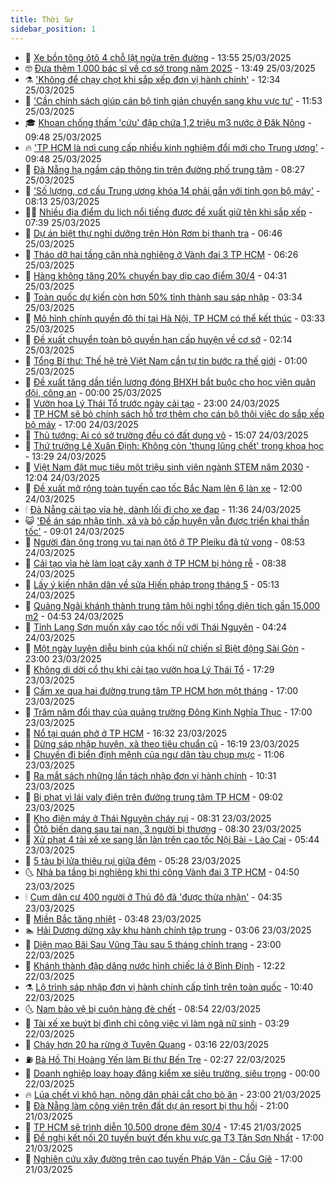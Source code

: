 ```yaml
---
title: Thời Sự
sidebar_position: 1
---
```


<!-- vnexpress-thoi-su:START -->
- 🦒 [Xe bồn tông ôtô 4 chỗ lật ngửa trên đường](https://vnexpress.net/xe-bon-tong-oto-4-cho-lat-ngua-tren-duong-4865821.html) - 13:55 25/03/2025
- 🤓 [Đưa thêm 1.000 bác sĩ về cơ sở trong năm 2025](https://vnexpress.net/dua-them-1-000-bac-si-ve-co-so-trong-nam-2025-4865825.html) - 13:49 25/03/2025
- ⚗️ [&#39;Không để chạy chọt khi sắp xếp đơn vị hành chính&#39;](https://vnexpress.net/khong-de-chay-chot-khi-sap-xep-don-vi-hanh-chinh-4865816.html) - 12:34 25/03/2025
- 🌊 [&#39;Cần chính sách giúp cán bộ tinh giản chuyển sang khu vực tư&#39;](https://vnexpress.net/can-chinh-sach-giup-can-bo-tinh-gian-chuyen-sang-khu-vuc-tu-4865805.html) - 11:53 25/03/2025
- 🎓 [Khoan chống thấm &#39;cứu&#39; đập chứa 1,2 triệu m3 nước ở Đăk Nông](https://vnexpress.net/khoan-chong-tham-cuu-dap-chua-1-2-trieu-m3-nuoc-o-dak-nong-4865727.html) - 09:48 25/03/2025
- 🔥 [&#39;TP HCM là nơi cung cấp nhiều kinh nghiệm đổi mới cho Trung ương&#39;](https://vnexpress.net/tp-hcm-la-noi-cung-cap-nhieu-kinh-nghiem-doi-moi-cho-trung-uong-4865700.html) - 09:48 25/03/2025
- 🦏 [Đà Nẵng hạ ngầm cáp thông tin trên đường phố trung tâm](https://vnexpress.net/da-nang-ha-ngam-cap-thong-tin-tren-duong-pho-trung-tam-4865621.html) - 08:27 25/03/2025
- 👺 [&#39;Số lượng, cơ cấu Trung ương khóa 14 phải gắn với tinh gọn bộ máy&#39;](https://vnexpress.net/so-luong-co-cau-trung-uong-khoa-14-phai-gan-voi-tinh-gon-bo-may-4865655.html) - 08:13 25/03/2025
- 🧑‍🏫 [Nhiều địa điểm du lịch nổi tiếng được đề xuất giữ tên khi sắp xếp](https://vnexpress.net/nhieu-dia-diem-du-lich-noi-tieng-duoc-de-xuat-giu-ten-khi-sap-xep-4865651.html) - 07:39 25/03/2025
- 🚦 [Dự án biệt thự nghỉ dưỡng trên Hòn Rơm bị thanh tra](https://vnexpress.net/du-an-biet-thu-nghi-duong-tren-hon-rom-bi-thanh-tra-4865618.html) - 06:46 25/03/2025
- 🎉 [Tháo dỡ hai tầng căn nhà nghiêng ở Vành đai 3 TP HCM](https://vnexpress.net/thao-do-hai-tang-can-nha-nghieng-o-vanh-dai-3-tp-hcm-4865579.html) - 06:26 25/03/2025
- 🦒 [Hàng không tăng 20% chuyến bay dịp cao điểm 30/4](https://vnexpress.net/hang-khong-tang-20-chuyen-bay-dip-cao-diem-30-4-4865546.html) - 04:31 25/03/2025
- 🤗 [Toàn quốc dự kiến còn hơn 50% tỉnh thành sau sáp nhập](https://vnexpress.net/toan-quoc-du-kien-con-hon-50-tinh-thanh-sau-sap-nhap-4865525.html) - 03:34 25/03/2025
- 💼 [Mô hình chính quyền đô thị tại Hà Nội, TP HCM có thể kết thúc](https://vnexpress.net/mo-hinh-chinh-quyen-do-thi-tai-ha-noi-tp-hcm-co-the-ket-thuc-4865476.html) - 03:33 25/03/2025
- 🤩 [Đề xuất chuyển toàn bộ quyền hạn cấp huyện về cơ sở](https://vnexpress.net/de-xuat-chuyen-toan-bo-quyen-han-cap-huyen-ve-co-so-4865452.html) - 02:14 25/03/2025
- 🤡 [Tổng Bí thư: Thế hệ trẻ Việt Nam cần tự tin bước ra thế giới](https://vnexpress.net/tong-bi-thu-the-he-tre-viet-nam-can-tu-tin-buoc-ra-the-gioi-4865389.html) - 01:00 25/03/2025
- 💯 [Đề xuất tăng dần tiền lương đóng BHXH bắt buộc cho học viên quân đội, công an](https://vnexpress.net/de-xuat-tang-dan-tien-luong-dong-bhxh-bat-buoc-cho-hoc-vien-quan-doi-cong-an-4865318.html) - 00:00 25/03/2025
- 👺 [Vườn hoa Lý Thái Tổ trước ngày cải tạo](https://vnexpress.net/vuon-hoa-ly-thai-to-truoc-ngay-cai-tao-4865208.html) - 23:00 24/03/2025
- 🌮 [TP HCM sẽ bỏ chính sách hỗ trợ thêm cho cán bộ thôi việc do sắp xếp bộ máy](https://vnexpress.net/tp-hcm-se-bo-chinh-sach-ho-tro-them-cho-can-bo-thoi-viec-do-sap-xep-bo-may-4865301.html) - 17:00 24/03/2025
- 🥸 [Thủ tướng: Ai có sở trường đều có đất dụng võ](https://vnexpress.net/thu-tuong-ai-co-so-truong-deu-co-dat-dung-vo-4865356.html) - 15:07 24/03/2025
- 🐻 [Thứ trưởng Lê Xuân Định: Không còn &#39;thung lũng chết&#39; trong khoa học](https://vnexpress.net/thu-truong-le-xuan-dinh-khong-con-thung-lung-chet-trong-khoa-hoc-4865351.html) - 13:29 24/03/2025
- 👀 [Việt Nam đặt mục tiêu một triệu sinh viên ngành STEM năm 2030](https://vnexpress.net/viet-nam-dat-muc-tieu-mot-trieu-sinh-vien-nganh-stem-nam-2030-4865280.html) - 12:04 24/03/2025
- 🤔 [Đề xuất mở rộng toàn tuyến cao tốc Bắc Nam lên 6 làn xe](https://vnexpress.net/de-xuat-mo-rong-toan-tuyen-cao-toc-bac-nam-len-6-lan-xe-4865270.html) - 12:00 24/03/2025
- 🕯 [Đà Nẵng cải tạo vỉa hè, dành lối đi cho xe đạp](https://vnexpress.net/da-nang-cai-tao-via-he-danh-loi-di-cho-xe-dap-4865269.html) - 11:36 24/03/2025
- 😺 [&#39;Đề án sáp nhập tỉnh, xã và bỏ cấp huyện vẫn được triển khai thần tốc&#39;](https://vnexpress.net/de-an-sap-nhap-tinh-xa-va-bo-cap-huyen-van-duoc-trien-khai-than-toc-4865153.html) - 09:01 24/03/2025
- 🦆 [Người đàn ông trong vụ tai nạn ôtô ở TP Pleiku đã tử vong](https://vnexpress.net/nguoi-dan-ong-trong-vu-tai-nan-oto-o-tp-pleiku-da-tu-vong-4865196.html) - 08:53 24/03/2025
- 🧰 [Cải tạo vỉa hè làm loạt cây xanh ở TP HCM bị hỏng rễ](https://vnexpress.net/cai-tao-via-he-lam-loat-cay-xanh-o-tp-hcm-bi-hong-re-4865217.html) - 08:38 24/03/2025
- 🦍 [Lấy ý kiến nhân dân về sửa Hiến pháp trong tháng 5](https://vnexpress.net/lay-y-kien-nhan-dan-ve-sua-hien-phap-trong-thang-5-4865112.html) - 05:13 24/03/2025
- 🧰 [Quảng Ngãi khánh thành trung tâm hội nghị tổng diện tích gần 15.000 m2](https://vnexpress.net/quang-ngai-khanh-thanh-trung-tam-hoi-nghi-tong-dien-tich-gan-15-000-m2-4865065.html) - 04:53 24/03/2025
- 💃 [Tỉnh Lạng Sơn muốn xây cao tốc nối với Thái Nguyên](https://vnexpress.net/tinh-lang-son-muon-xay-cao-toc-noi-voi-thai-nguyen-4865021.html) - 04:24 24/03/2025
- 🧰 [Một ngày luyện diễu binh của khối nữ chiến sĩ Biệt động Sài Gòn](https://vnexpress.net/mot-ngay-luyen-dieu-binh-cua-khoi-nu-chien-si-biet-dong-sai-gon-4864229.html) - 23:00 23/03/2025
- 🚀 [Không di dời cổ thụ khi cải tạo vườn hoa Lý Thái Tổ](https://vnexpress.net/khong-di-doi-co-thu-khi-cai-tao-vuon-hoa-ly-thai-to-4864883.html) - 17:29 23/03/2025
- 🎊 [Cấm xe qua hai đường trung tâm TP HCM hơn một tháng](https://vnexpress.net/cam-xe-qua-hai-duong-trung-tam-tp-hcm-hon-mot-thang-4864863.html) - 17:00 23/03/2025
- 🤭 [Trăm năm đổi thay của quảng trường Đông Kinh Nghĩa Thục](https://vnexpress.net/tram-nam-doi-thay-cua-quang-truong-dong-kinh-nghia-thuc-4864233.html) - 17:00 23/03/2025
- 🤗 [Nổ tại quán phở ở TP HCM](https://vnexpress.net/no-tai-quan-pho-o-tp-hcm-4864914.html) - 16:32 23/03/2025
- 🌈 [Dừng sáp nhập huyện, xã theo tiêu chuẩn cũ](https://vnexpress.net/dung-sap-nhap-huyen-xa-theo-tieu-chuan-cu-4864910.html) - 16:19 23/03/2025
- 🦣 [Chuyến đi biển định mệnh của ngư dân tàu chụp mực](https://vnexpress.net/chuyen-di-bien-dinh-menh-cua-ngu-dan-tau-chup-muc-4864814.html) - 11:06 23/03/2025
- 🎡 [Ra mắt sách những lần tách nhập đơn vị hành chính](https://vnexpress.net/ra-mat-sach-nhung-lan-tach-nhap-don-vi-hanh-chinh-4864831.html) - 10:31 23/03/2025
- 🦏 [Bị phạt vì lái valy điện trên đường trung tâm TP HCM](https://vnexpress.net/bi-phat-vi-lai-valy-dien-tren-duong-trung-tam-tp-hcm-4864811.html) - 09:02 23/03/2025
- 🎊 [Kho điện máy ở Thái Nguyên cháy rụi](https://vnexpress.net/kho-dien-may-o-thai-nguyen-chay-rui-4864807.html) - 08:31 23/03/2025
- 🫶 [Ôtô biến dạng sau tai nạn, 3 người bị thương](https://vnexpress.net/oto-bien-dang-sau-tai-nan-3-nguoi-bi-thuong-4864803.html) - 08:30 23/03/2025
- 🤔 [Xử phạt 4 tài xế xe sang lấn làn trên cao tốc Nội Bài - Lào Cai](https://vnexpress.net/xu-phat-4-tai-xe-xe-sang-lan-lan-tren-cao-toc-noi-bai-lao-cai-4864771.html) - 05:44 23/03/2025
- 🤠 [5 tàu bị lửa thiêu rụi giữa đêm](https://vnexpress.net/5-tau-bi-lua-thieu-rui-giua-dem-4864767.html) - 05:28 23/03/2025
- 🌜 [Nhà ba tầng bị nghiêng khi thi công Vành đai 3 TP HCM](https://vnexpress.net/nha-ba-tang-bi-nghieng-khi-thi-cong-vanh-dai-3-tp-hcm-4864738.html) - 04:50 23/03/2025
- 🕯 [Cụm dân cư 400 người ở Thủ đô đã &#39;được thừa nhận&#39;](https://vnexpress.net/cum-dan-cu-400-nguoi-o-thu-do-da-duoc-thua-nhan-4864732.html) - 04:35 23/03/2025
- 🤔 [Miền Bắc tăng nhiệt](https://vnexpress.net/mien-bac-tang-nhiet-4864733.html) - 03:48 23/03/2025
- 🏊 [Hải Dương dừng xây khu hành chính tập trung](https://vnexpress.net/hai-duong-dung-xay-khu-hanh-chinh-tap-trung-4864730.html) - 03:06 23/03/2025
- 🌮 [Diện mạo Bãi Sau Vũng Tàu sau 5 tháng chỉnh trang](https://vnexpress.net/dien-mao-bai-sau-vung-tau-sau-5-thang-chinh-trang-4864622.html) - 23:00 22/03/2025
- 🫣 [Khánh thành đập dâng nước hình chiếc lá ở Bình Định](https://vnexpress.net/khanh-thanh-dap-dang-nuoc-hinh-chiec-la-o-binh-dinh-4864627.html) - 12:22 22/03/2025
- ⚗️ [Lộ trình sáp nhập đơn vị hành chính cấp tỉnh trên toàn quốc](https://vnexpress.net/lo-trinh-sap-nhap-don-vi-hanh-chinh-cap-tinh-tren-toan-quoc-4864585.html) - 10:40 22/03/2025
- 🌜 [Nam bảo vệ bị cuộn hàng đè chết](https://vnexpress.net/nam-bao-ve-bi-cuon-hang-de-chet-4864545.html) - 08:54 22/03/2025
- 🌁 [Tài xế xe buýt bị đình chỉ công việc vì làm ngã nữ sinh](https://vnexpress.net/tai-xe-xe-buyt-bi-dinh-chi-cong-viec-vi-lam-nga-nu-sinh-4864493.html) - 03:29 22/03/2025
- 🐲 [Cháy hơn 20 ha rừng ở Tuyên Quang](https://vnexpress.net/chay-hon-20-ha-rung-o-tuyen-quang-4864450.html) - 03:16 22/03/2025
- ⛽️ [Bà Hồ Thị Hoàng Yến làm Bí thư Bến Tre](https://vnexpress.net/ba-ho-thi-hoang-yen-lam-bi-thu-ben-tre-4863084.html) - 02:27 22/03/2025
- 🗽 [Doanh nghiệp loay hoay đăng kiểm xe siêu trường, siêu trọng](https://vnexpress.net/doanh-nghiep-loay-hoay-dang-kiem-xe-sieu-truong-sieu-trong-4864265.html) - 00:00 22/03/2025
- 🔥 [Lúa chết vì khô hạn, nông dân phải cắt cho bò ăn](https://vnexpress.net/lua-chet-vi-kho-han-nong-dan-phai-cat-cho-bo-an-4858759.html) - 23:00 21/03/2025
- 💯 [Đà Nẵng làm công viên trên đất dự án resort bị thu hồi](https://vnexpress.net/da-nang-lam-cong-vien-tren-dat-du-an-resort-bi-thu-hoi-4864402.html) - 21:00 21/03/2025
- 🦆 [TP HCM sẽ trình diễn 10.500 drone đêm 30/4](https://vnexpress.net/tp-hcm-se-trinh-dien-10-500-drone-dem-30-4-4864408.html) - 17:45 21/03/2025
- 🫣 [Đề nghị kết nối 20 tuyến buýt đến khu vực ga T3 Tân Sơn Nhất](https://vnexpress.net/de-nghi-ket-noi-20-tuyen-buyt-den-khu-vuc-ga-t3-tan-son-nhat-4864337.html) - 17:00 21/03/2025
- 🤡 [Nghiên cứu xây đường trên cao tuyến Pháp Vân - Cầu Giẽ](https://vnexpress.net/nghien-cuu-xay-duong-tren-cao-tuyen-phap-van-cau-gie-4864336.html) - 17:00 21/03/2025<!-- vnexpress-thoi-su:END -->